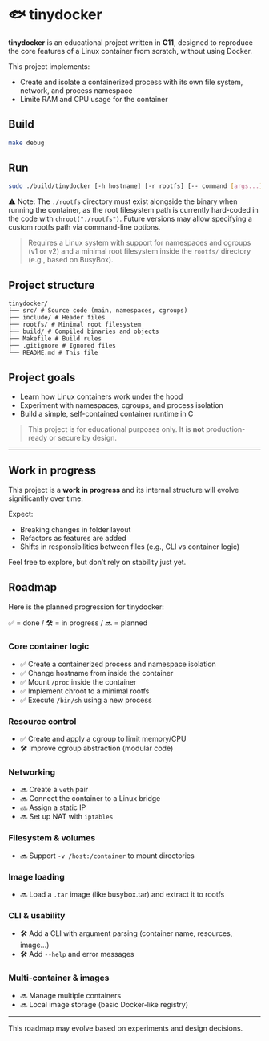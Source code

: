 # 🐟 tinydocker

**tinydocker** is an educational project written in **C11**, designed to reproduce the core features of a Linux container from scratch, without using Docker.

This project implements:

- Create and isolate a containerized process with its own file system, network, and process namespace
- Limite RAM and CPU usage for the container

## Build

```bash
make debug
```

## Run

```bash
sudo ./build/tinydocker [-h hostname] [-r rootfs] [-- command [args...]]
```

⚠️ Note: The `./rootfs` directory must exist alongside the binary when running the container,
as the root filesystem path is currently hard-coded in the code with `chroot("./rootfs")`.
Future versions may allow specifying a custom rootfs path via command-line options.

> Requires a Linux system with support for namespaces and cgroups (v1 or v2) and a minimal root filesystem inside the `rootfs/` directory (e.g., based on BusyBox).

## Project structure

``` plaintext
tinydocker/
├── src/ # Source code (main, namespaces, cgroups)
├── include/ # Header files
├── rootfs/ # Minimal root filesystem
├── build/ # Compiled binaries and objects
├── Makefile # Build rules
├── .gitignore # Ignored files
└── README.md # This file
```

## Project goals

- Learn how Linux containers work under the hood
- Experiment with namespaces, cgroups, and process isolation
- Build a simple, self-contained container runtime in C

> This project is for educational purposes only. It is **not** production-ready or secure by design.

---

## Work in progress

This project is a **work in progress** and its internal structure will evolve significantly over time.

Expect:

- Breaking changes in folder layout
- Refactors as features are added
- Shifts in responsibilities between files (e.g., CLI vs container logic)

Feel free to explore, but don’t rely on stability just yet.

## Roadmap

Here is the planned progression for tinydocker:

✅ = done / 🛠️ = in progress / 🔜 = planned

### Core container logic

- ✅ Create a containerized process and namespace isolation
- ✅ Change hostname from inside the container
- ✅ Mount `/proc` inside the container
- ✅ Implement chroot to a minimal rootfs
- ✅ Execute `/bin/sh` using a new process

### Resource control

- ✅ Create and apply a cgroup to limit memory/CPU
- 🛠 Improve cgroup abstraction (modular code)

### Networking

- 🔜 Create a `veth` pair
- 🔜 Connect the container to a Linux bridge
- 🔜 Assign a static IP
- 🔜 Set up NAT with `iptables`

### Filesystem & volumes

- 🔜 Support `-v /host:/container` to mount directories

### Image loading

- 🔜 Load a `.tar` image (like busybox.tar) and extract it to rootfs

### CLI & usability

- 🛠️ Add a CLI with argument parsing (container name, resources, image...)
- 🛠️ Add `--help` and error messages

### Multi-container & images

- 🔜 Manage multiple containers
- 🔜 Local image storage (basic Docker-like registry)

---

This roadmap may evolve based on experiments and design decisions.